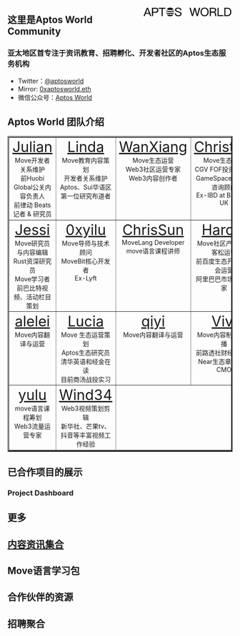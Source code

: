 <img 
    align="right" 
    style="pointer-events:none;" 
    src="./images/logofont.png" width=40%
/>

## 这里是Aptos World Community

### 亚太地区首专注于资讯教育、招聘孵化、开发者社区的Aptos生态服务机构

- Twitter：[@aptosworld](https://twitter.com/aptosworld)
- Mirror: [0xaptosworld.eth](https://mirror.xyz/0xaptosworld.eth)
- 微信公众号：[Aptos World](./src/Wechat.md)


## Aptos World 团队介绍
<table border="3">
    <tr>
        <td width=20% valign="top">
            <center>
                <font size = 6>
                    <a href="https://twitter.com/web3julian">Julian</a>
                </font>
                <br/>
                Move开发者关系维护<br/>
                前Huobi Global公关内容负责人<br/>
                前律动 Beats 记者 & 研究员
            </center>
        </td>
        <td width=20% valign="top">
            <center>
                <font size = 6>
                    <a href="https://twitter.com/linda_guagua">Linda</a>
                </font>
                <br/>
                Move教育内容策划<br/>
                开发者关系维护<br/>
                Aptos、Sui华语区第一位研究布道者
            </center>
        </td>
        <td width=20% valign="top">
            <center>
                <font size = 6>
                    <a href="https://twitter.com/JasmineWeb3">WanXiang</a>
                </font>
                <br/>
                Move生态运营<br/>
                Web3社区运营专家<br/>
                Web3内容创作者
            </center>
        </td>
        <td width=20% valign="top">
            <center>
                <font size = 6>
                    <a href="https://twitter.com/Bambibeer1">Christina</a>
                    </font>
                <br/>
                Move生态运营<br/>
                CGV FOF投资分析师<br/>
                GameSpace、Carv咨询顾问<br/>
                Ex-IBD at Barclays UK
            </center>
        </td>
            <td width=20% valign="top">
            <center>
                <font size = 6>
                    <a href="https://twitter.com/jolestar">Jelestar</a>
                    </font>
                <br/>
                Move导师与技术顾问<br/>
                Move Language Contributor<br/>
                Starcoin Core Developer<br/>
                WestarLabs Chief Architect
            </center>
        </td>
    </tr>
    <tr>
        <td width=20% valign="top">
            <center>
                <font size = 6>
                    <a href="https://twitter.com/Longdefi1">Jessi</a>
                </font>
                <br/>
                Move研究员与内容编辑<br/>
                Rust资深研究员<br/>
                Move学习者<br/>
                前巴比特视频、活动栏目策划
            </center>
        </td>
        <td width=20% valign="top">
            <center>
                <font size = 6>
                    <a href="https://twitter.com/0xyilu">0xyilu</a>
                </font>
                <br/>
                Move导师与技术顾问<br/>
                MoveBit核心开发者<br>
                Ex-Lyft
            </center>
        </td>
        <td width=20% valign="top">
            <center>
                <font size = 6>
                    <a href="https://twitter.com/chrissun12138">ChrisSun</a>
                </font>
                <br/>
                MoveLang Developer<br/>
                move语言课程讲师
            </center>
        </td>
        <td width=20% valign="top">
            <center>
                <font size = 6>
                    <a href="https://twitter.com/haroldxuu_">Harold</a>
                </font>
                <br/>
                Move社区产品与黑客松运营<br/>
                前百度生态开发者大会运营<br/>
                阿里巴巴市场营销专家
            </center>
        </td>
        <td width=20% valign="top">
            <center>
                <font size = 6>
                    <a href="https://twitter.com/gentlebreeze007">MengHuo</a>
                </font>
                <br/>
                Move生态社区运营<br/>
                数字游民<br/>
                瓦猫之夏的活动共建者<br/>
                自媒体和社群运营达人
            </center>
        </td>
    </tr>
    <tr>
        <td width=20% valign="top">
            <center>
                <font size = 6>
                    <a href="https://twitter.com/alalei_">alelei</a>
                </font>
                <br/>
                Move内容翻译与运营
            </center>
        </td>
        <td width=20% valign="top">
            <center>
                <font size = 6>
                    <a href="https://twitter.com/no_buscando">Lucia</a>
                </font>
                <br/>
                Move 生态运营策划<br/>
                Aptos生态研究员<br/>
                清华英语和经金在读<br/>
                目前商汤战投实习
            </center>
        </td>
        <td width=20% valign="top">
            <center>
                <font size = 6>
                    <a href="https://twitter.com/qiyixx7171">qiyi</a>
                </font>
                <br/>
                Move内容翻译与运营
            </center>
        </td>
        <td width=20% valign="top">
            <center>
                <font size = 6>
                    <a href="https://twitter.com/vivilinsv">Vivi</a>
                </font>
                <br/>
                Move内容制作与传播<br/>
                前路透社财经主持人<br/>
                Near生态章鱼网络CMO
            </center>
        </td>
        <td width=20% valign="top">
            <center>
                <font size = 6>
                    <a href="./">Chloe</a>
                </font>
                <br/>
                内容翻译与运营<br/>
                北大汇丰企业管理硕士
            </center>
        </td>
    </tr>
    </td>
    <tr>
        <td width=20% valign="top">
            <center>
                <font size = 6>
                    <a href="./">yulu</a>
                </font>
                <br/>
                move语言课程筹划<br/>
                Web3流量运营专家
            </center>
        </td>
        <td width=20% valign="top">
            <center>
                <font size = 6>
                    <a href="./">Wind34</a>
                </font>
                <br/>
                Web3视频策划剪辑<br/>
                新华社、芒果tv、抖音等丰富视频工作经验
            </center>
        </td>
    </tr>
</table>

## 已合作项目的展示

### Project Dashboard

## 更多

## [内容资讯集合](./src/myPost.md)

## Move语言学习包

## 合作伙伴的资源

## 招聘聚合